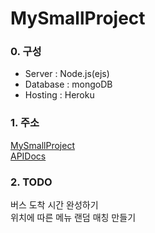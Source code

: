 # MySmallProject

### 0. 구성

- Server : Node.js(ejs)
- Database : mongoDB
- Hosting : Heroku

### 1. 주소
[MySmallProject](https://mighty-gorge-25136.herokuapp.com/)  
[APIDocs](https://mighty-gorge-25136.herokuapp.com/apiDocs)  

### 2. TODO
버스 도착 시간 완성하기  
위치에 따른 메뉴 랜덤 매칭 만들기  